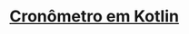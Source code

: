 <a href="https://uware.com.br/como-criar-um-cronometro-em-kotlin/"><h1>Cronômetro em Kotlin</h1></a>
